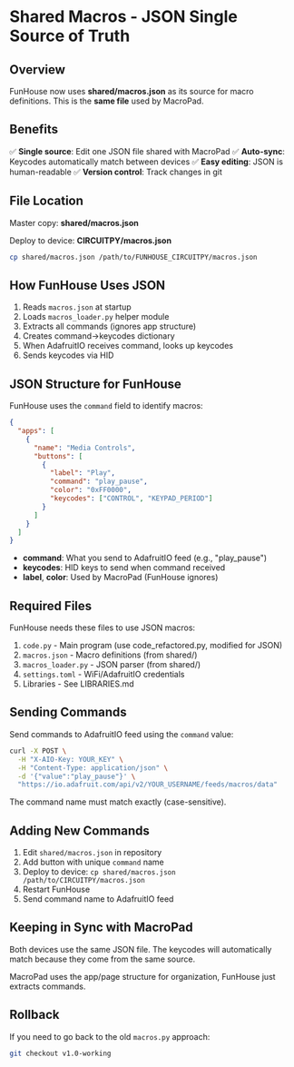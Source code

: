 # Shared Macros - JSON Single Source of Truth

## Overview

FunHouse now uses **shared/macros.json** as its source for macro definitions. This is the **same file** used by MacroPad.

## Benefits

✅ **Single source**: Edit one JSON file shared with MacroPad
✅ **Auto-sync**: Keycodes automatically match between devices
✅ **Easy editing**: JSON is human-readable
✅ **Version control**: Track changes in git

## File Location

Master copy: **shared/macros.json**

Deploy to device: **CIRCUITPY/macros.json**

```bash
cp shared/macros.json /path/to/FUNHOUSE_CIRCUITPY/macros.json
```

## How FunHouse Uses JSON

1. Reads `macros.json` at startup
2. Loads `macros_loader.py` helper module
3. Extracts all commands (ignores app structure)
4. Creates command→keycodes dictionary
5. When AdafruitIO receives command, looks up keycodes
6. Sends keycodes via HID

## JSON Structure for FunHouse

FunHouse uses the `command` field to identify macros:

```json
{
  "apps": [
    {
      "name": "Media Controls",
      "buttons": [
        {
          "label": "Play",
          "command": "play_pause",
          "color": "0xFF0000",
          "keycodes": ["CONTROL", "KEYPAD_PERIOD"]
        }
      ]
    }
  ]
}
```

- **command**: What you send to AdafruitIO feed (e.g., "play_pause")
- **keycodes**: HID keys to send when command received
- **label**, **color**: Used by MacroPad (FunHouse ignores)

## Required Files

FunHouse needs these files to use JSON macros:

1. `code.py` - Main program (use code_refactored.py, modified for JSON)
2. `macros.json` - Macro definitions (from shared/)
3. `macros_loader.py` - JSON parser (from shared/)
4. `settings.toml` - WiFi/AdafruitIO credentials
5. Libraries - See LIBRARIES.md

## Sending Commands

Send commands to AdafruitIO feed using the `command` value:

```bash
curl -X POST \
  -H "X-AIO-Key: YOUR_KEY" \
  -H "Content-Type: application/json" \
  -d '{"value":"play_pause"}' \
  "https://io.adafruit.com/api/v2/YOUR_USERNAME/feeds/macros/data"
```

The command name must match exactly (case-sensitive).

## Adding New Commands

1. Edit `shared/macros.json` in repository
2. Add button with unique `command` name
3. Deploy to device: `cp shared/macros.json /path/to/CIRCUITPY/macros.json`
4. Restart FunHouse
5. Send command name to AdafruitIO feed

## Keeping in Sync with MacroPad

Both devices use the same JSON file. The keycodes will automatically match because they come from the same source.

MacroPad uses the app/page structure for organization, FunHouse just extracts commands.

## Rollback

If you need to go back to the old `macros.py` approach:

```bash
git checkout v1.0-working
```
